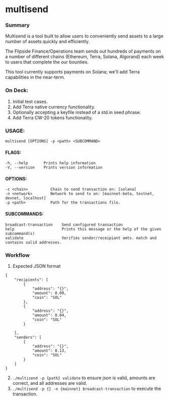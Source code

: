 # multisend

### Summary
Multisend is a tool built to allow users to conveniently send assets to a large number of assets quickly and efficiently. 

The Flipside Finance/Operations team sends out hundreds of payments on a number of different chains (Ethereum, Terra, Solana, Algorand) each week to users that complete the our bounties. 

This tool currently supports payments on Solana; we'll add Terra capabilities in the near-term.


### On Deck: 
1. Initial test cases.
2. Add Terra native currency functionality.
3. Optionally accepting a keyfile instead of a std.in seed phrase.
4. Add Terra CW-20 tokens functionality.

### USAGE:
    multisend [OPTIONS] -p <path> <SUBCOMMAND>

#### FLAGS:
    -h, --help       Prints help information
    -V, --version    Prints version information

#### OPTIONS:
    -c <chain>          Chain to send transaction on: [solana]
    -n <network>        Network to send tx on: [mainnet-beta, testnet, devnet, localhost]
    -p <path>           Path for the transactions file.

#### SUBCOMMANDS:
    broadcast-transaction    Send configured transaction
    help                     Prints this message or the help of the given subcommand(s)
    validate                 Verifies sender/receipiant amts. match and contains valid addresses.


### Workflow
1. Expected JSON format
```
{
    "recipients": [
	    {
            "address": "{}",
            "amount": 0.09,
            "coin": "SOL"
        },
	    {
            "address": "{}",
            "amount": 0.04,
            "coin": "SOL"
        }

    ],
    "senders": [
        {
            "address": "{}",
            "amount": 0.13,
            "coin": "SOL"
        }
    ]
}
```
2. `./multisend -p {path} validate` to ensure json is valid, amounts are correct, and all addresses are valid.
3. `./multisend -p {} -n {mainnet} broadcast-transaction` to execute the transaction.